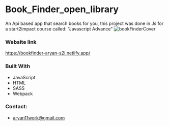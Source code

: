 # Book_Finder_open_library

An Api based app that search books for you, this project was done in Js for a start2impact course called: "Javascript Advance" 
![bookFinderCover](https://user-images.githubusercontent.com/70661060/192145817-d3488ed0-f758-446f-8aa8-1835a2fe8c8e.png)



### Website link
https://bookfinder-aryan-s2i.netlify.app/


### Built With
- JavaScript
- HTML
- SASS
- Webpack 


### Contact:
- aryan11work@gmail.com
